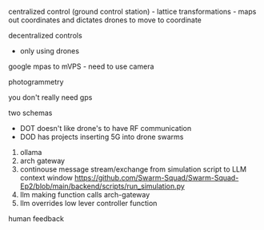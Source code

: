 centralized control (ground control station)
	- lattice transformations
	- maps out coordinates and dictates drones to move to coordinate

decentralized controls
 - only using drones


 google mpas to mVPS - need to use camera

 photogrammetry

 you don't really need gps

 two schemas
  - DOT doesn't like drone's to have RF communication
  - DOD has projects inserting 5G into drone swarms


1. ollama
2. arch gateway
3. continouse message stream/exchange from simulation script to LLM context window
    https://github.com/Swarm-Squad/Swarm-Squad-Ep2/blob/main/backend/scripts/run_simulation.py
4. llm making function calls
    arch-gateway
5. llm overrides low lever controller function



human feedback